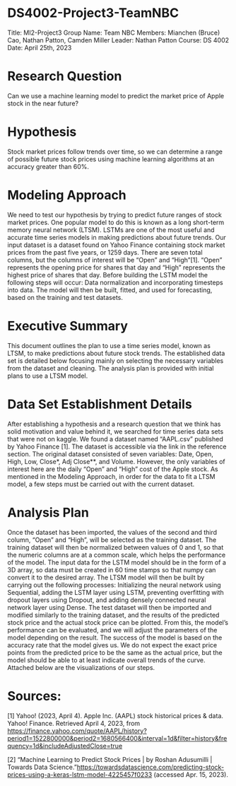 # DS4002-Project3-TeamNBC
Title: MI2-Project3
Group Name: Team NBC
Members: Mianchen (Bruce) Cao, Nathan Patton, Camden Miller
Leader: Nathan Patton
Course: DS 4002
Date: April 25th, 2023

# Research Question
Can we use a machine learning model to predict the market price of Apple stock in the near future? 

# Hypothesis
Stock market prices follow trends over time, so we can determine a range of possible future stock prices using machine learning algorithms at an accuracy greater than 60%.

# Modeling Approach
We need to test our hypothesis by trying to predict future ranges of stock market prices. One popular model to do this is known as a long short-term memory neural network (LTSM). LSTMs are one of the most useful and accurate time series models in making predictions about future trends. Our input dataset is a dataset found on Yahoo Finance containing stock market prices from the past five years, or 1259 days. There are seven total columns, but the columns of interest will be “Open” and “High”[1]. “Open” represents the opening price for shares that day and “High” represents the highest price of shares that day. Before building the LSTM model the following steps will occur: Data normalization and incorporating timesteps into data. The model will then be built, fitted, and used for forecasting, based on the training and test datasets. 

# Executive Summary
This document outlines the plan to use a time series model, known as LTSM, to make predictions about future stock trends. The established data set is detailed below focusing mainly on selecting the necessary variables from the dataset and cleaning. The analysis plan is provided with initial plans to use a LTSM model. 

# Data Set Establishment Details
After establishing a hypothesis and a research question that we think has solid motivation and value behind it, we searched for time series data sets that were not on kaggle. We found a dataset named “AAPL.csv” published by Yahoo Finance [1]. The dataset is accessible via the link in the reference section. The original dataset consisted of seven variables: Date, Open, High, Low, Close*, Adj Close**, and Volume. However, the only variables of interest here are the daily “Open” and “High” cost of the Apple stock. As mentioned in the Modeling Approach, in order for the data to fit a LTSM model, a few steps must be carried out with the current dataset. 

# Analysis Plan 
Once the dataset has been imported, the values of the second and third column, “Open” and “High”, will be selected as the training dataset. The training dataset will then be normalized between values of 0 and 1, so that the numeric columns are at a common scale, which helps the performance of the model. The input data for the LSTM model should be in the form of a 3D array, so data must be created in 60 time stamps so that numpy can convert it to the desired array. The LTSM model will then be built by carrying out the following processes: Initializing the neural network using Sequential, adding the LSTM layer using LSTM, preventing overfitting with dropout layers using Dropout, and adding densely connected neural network layer using Dense. The test dataset will then be imported and modified similarly to the training dataset, and the results of the predicted stock price and the actual stock price can be plotted. From this, the model’s performance can be evaluated, and we will adjust the parameters of the model depending on the result. The success of the model is based on the accuracy rate that the model gives us. We do not expect the exact price points from the predicted price to be the same as the actual price, but the model should be able to at least indicate overall trends of the curve. Attached below are the visualizations of our steps.

# Sources:
[1]	Yahoo! (2023, April 4). Apple Inc. (AAPL) stock historical prices & data. Yahoo! Finance.
Retrieved April 4, 2023, from https://finance.yahoo.com/quote/AAPL/history?period1=1522800000&period2=1680566400&interval=1d&filter=history&frequency=1d&includeAdjustedClose=true 

[2]	“Machine Learning to Predict Stock Prices | by Roshan Adusumilli | Towards Data         Science.”https://towardsdatascience.com/predicting-stock-prices-using-a-keras-lstm-model-4225457f0233 (accessed Apr. 15, 2023).
